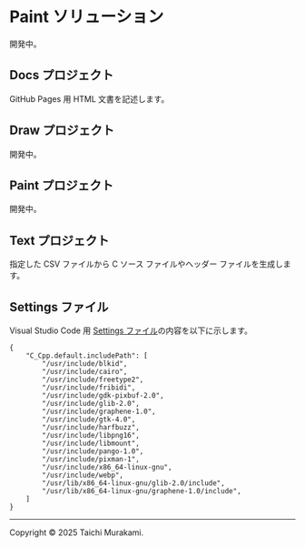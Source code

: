# Paint ソリューション
開発中。

## Docs プロジェクト
GitHub Pages 用 HTML 文書を記述します。

## Draw プロジェクト
開発中。

## Paint プロジェクト
開発中。

## Text プロジェクト
指定した CSV ファイルから C ソース ファイルやヘッダー ファイルを生成します。

## Settings ファイル
Visual Studio Code 用 [Settings ファイル](.vscode/settings.json)の内容を以下に示します。

``` json: .vscode/settings.json
{
	"C_Cpp.default.includePath": [
		"/usr/include/blkid",
		"/usr/include/cairo",
		"/usr/include/freetype2",
		"/usr/include/fribidi",
		"/usr/include/gdk-pixbuf-2.0",
		"/usr/include/glib-2.0",
		"/usr/include/graphene-1.0",
		"/usr/include/gtk-4.0",
		"/usr/include/harfbuzz",
		"/usr/include/libpng16",
		"/usr/include/libmount",
		"/usr/include/pango-1.0",
		"/usr/include/pixman-1",
		"/usr/include/x86_64-linux-gnu",
		"/usr/include/webp",
		"/usr/lib/x86_64-linux-gnu/glib-2.0/include",
		"/usr/lib/x86_64-linux-gnu/graphene-1.0/include",
	]
}
```

--------

Copyright © 2025 Taichi Murakami.
